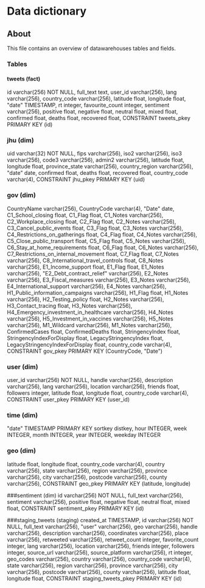 # Data dictionary

## About
This file contains an overview of datawarehouses tables and fields.

### Tables

#### tweets (fact)
id varchar(256) NOT NULL,
full_text text,
user_id varchar(256),
lang varchar(256),
country_code varchar(256),
latitude  float,
longitude  float,
"date" TIMESTAMP,
rt integer,
favourite_count integer,
sentiment varchar(256),
positive float,
negative float,
neutral float,
mixed float,
confirmed float,
deaths float,
recovered float,
CONSTRAINT tweets_pkey PRIMARY KEY (id)



### jhu (dim)
uid varchar(32) NOT NULL,
fips varchar(256),
iso2  varchar(256),
iso3 varchar(256),
code3 varchar(256),
admin2 varchar(256),
latitude float,
longitude float,
province_state varchar(256),
country_region varchar(256),
"date" date,
confirmed float,
deaths float,
recovered float,
country_code varchar(4),
CONSTRAINT jhu_pkey PRIMARY KEY (uid)


### gov (dim)
CountryName varchar(256),
CountryCode varchar(4),
"Date" date,
C1_School_closing float,
C1_Flag float,
C1_Notes varchar(256),
C2_Workplace_closing float,
C2_Flag float,
C2_Notes varchar(256),
C3_Cancel_public_events float,
C3_Flag float,
C3_Notes varchar(256),
C4_Restrictions_on_gatherings float,
C4_Flag float,
C4_Notes varchar(256),
C5_Close_public_transport float,
C5_Flag float,
C5_Notes varchar(256),
C6_Stay_at_home_requirements float,
C6_Flag float,
C6_Notes varchar(256),
C7_Restrictions_on_internal_movement float,
C7_Flag float,
C7_Notes varchar(256),
C8_International_travel_controls float,
C8_Notes varchar(256),
E1_Income_support float,
E1_Flag float,
E1_Notes varchar(256),
"E2_Debt_contract_relief" varchar(256),
E2_Notes varchar(256),
E3_Fiscal_measures varchar(256),
E3_Notes varchar(256),
E4_International_support varchar(256),
E4_Notes varchar(256),
H1_Public_information_campaigns varchar(256),
H1_Flag float,
H1_Notes varchar(256),
H2_Testing_policy float,
H2_Notes varchar(256),
H3_Contact_tracing float,
H3_Notes varchar(256),
H4_Emergency_investment_in_healthcare varchar(256),
H4_Notes varchar(256),
H5_Investment_in_vaccines varchar(256),
H5_Notes varchar(256),
M1_Wildcard varchar(256),
M1_Notes varchar(256),
ConfirmedCases float,
ConfirmedDeaths float,
StringencyIndex float,
StringencyIndexForDisplay float,
LegacyStringencyIndex float,
LegacyStringencyIndexForDisplay float,
country_code varchar(4),
CONSTRAINT gov_pkey PRIMARY KEY (CountryCode, "Date")


### user (dim)
user_id varchar(256) NOT NULL,
handle varchar(256),
description varchar(256),
lang varchar(256),
location varchar(256),
friends float,
followers integer,
latitude float,
longitude float,
country_code varchar(4),
CONSTRAINT user_pkey PRIMARY KEY (user_id)


### time (dim)
"date"    TIMESTAMP PRIMARY KEY sortkey distkey,
hour          INTEGER,
week          INTEGER,
month         INTEGER,
year          INTEGER,
weekday       INTEGER


### geo (dim)
latitude  float,
longitude  float,
country_code varchar(4),
country varchar(256),
state varchar(256),
region varchar(256),
province varchar(256),
city varchar(256),
postcode varchar(256),
county varchar(256),
CONSTRAINT geo_pkey PRIMARY KEY (latitude, longitude)


###sentiment (dim)
id varchar(256) NOT NULL,
full_text varchar(256),
sentiment varchar(256),
positive float,
negative float,
neutral float,
mixed float,
CONSTRAINT sentiment_pkey PRIMARY KEY (id)


###staging_tweets (staging)
created_at TIMESTAMP,
id varchar(256) NOT NULL,
full_text varchar(256),
"user" varchar(256),
geo varchar(256),
handle varchar(256),
description varchar(256),
coordinates varchar(256),
place varchar(256),
retweeted varchar(256),
retweet_count integer,
favorite_count integer,
lang varchar(256),
location varchar(256),
friends integer,
followers integer,
source_url varchar(256),
source_platform varchar(256),
rt integer,
geo_codes varchar(256),
country varchar(256),
country_code varchar(4),
state varchar(256),
region varchar(256),
province varchar(256),
city varchar(256),
postcode varchar(256),
county varchar(256),
latitude float,
longitude float,
CONSTRAINT staging_tweets_pkey PRIMARY KEY (id)

